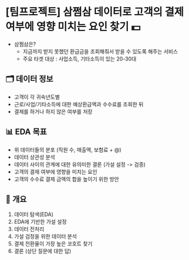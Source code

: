 # [팀프로젝트] 삼쩜삼 데이터로 고객의 결제여부에 영향 미치는 요인 찾기 💵

- 삼쩜삼은?
  - 지금까지 받지 못했던 환급금을 조회해줘서 받을 수 있도록 해주는 서비스
  - 주요 타겟 대상 : 사업소득, 기타소득이 있는 20-30대

## 🗂 데이터 정보
- 고객이 각 귀속년도별
- 근로/사업/기타소득에 대한 예상환급액과 수수료를 조회한 뒤
- 결제를 하거나 하지 않은 여부를 저장

## 📊 EDA 목표
- 위 데이터들의 분포 (직원 수, 매출액, 보험료 + @)
- 데이터 상관성 분석
- 데이터 사이의 관계에 대한 유의미한 결론 (가설 설정 -> 검증)
- 고객의 결제 여부에 영향을 미치는 요인
- 고객의 수수료 결제 금액의 합을 높이기 위한 방안

## 🔧 개요
1. 데이터 탐색(EDA)
2. EDA에 기반한 가설 설정
3. 데이터 전처리
4. 가설 검정을 위한 데이터 분석
5. 결제 전환율이 가장 높은 코호트 찾기
6. 결론 (상단 질문에 대한 답)
